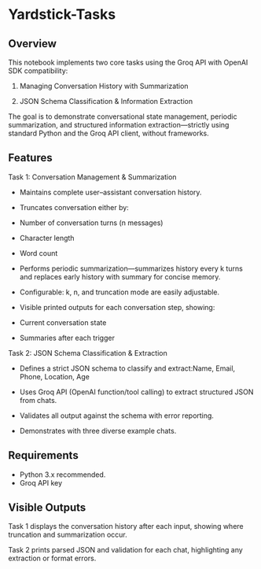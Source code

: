 # Yardstick-Tasks
## Overview
This notebook implements two core tasks using the Groq API with OpenAI SDK compatibility:

1. Managing Conversation History with Summarization

2. JSON Schema Classification & Information Extraction

The goal is to demonstrate conversational state management, periodic summarization, and structured information extraction—strictly using standard Python and the Groq API client, without frameworks.

## Features
Task 1: Conversation Management & Summarization
- Maintains complete user–assistant conversation history.

- Truncates conversation either by:

- Number of conversation turns (n messages)

- Character length

- Word count

- Performs periodic summarization—summarizes history every k turns and replaces early history with summary for concise memory.

- Configurable: k, n, and truncation mode are easily adjustable.

- Visible printed outputs for each conversation step, showing:

- Current conversation state

- Summaries after each trigger

Task 2: JSON Schema Classification & Extraction
- Defines a strict JSON schema to classify and extract:Name, Email, Phone, Location, Age

- Uses Groq API (OpenAI function/tool calling) to extract structured JSON from chats.

- Validates all output against the schema with error reporting.

- Demonstrates with three diverse example chats.

## Requirements
- Python 3.x recommended.
- Groq API key

## Visible Outputs
Task 1 displays the conversation history after each input, showing where truncation and summarization occur.

Task 2 prints parsed JSON and validation for each chat, highlighting any extraction or format errors.

